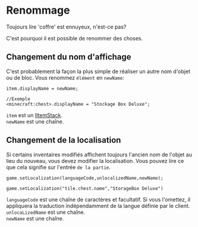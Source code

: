 # Renommage

Toujours lire 'coffre' est ennuyeux, n'est-ce pas?

C'est pourquoi il est possible de renommer des choses.

## Changement du nom d'affichage

C'est probablement la façon la plus simple de réaliser un autre nom d'objet ou de bloc. Vous renommez `élément` en `newName`:

```zenscript
item.displayName = newName;

//Exemple
<minecraft:chest>.displayName = "Stockage Box Deluxe";
```

`item` est un [IItemStack](/Vanilla/Items/IItemStack/).  
`newName` est une chaîne.

## Changement de la localisation

Si certains inventaires modifiés affichent toujours l'ancien nom de l'objet au lieu du nouveau, vous devez modifier la localisation. Vous pouvez lire ce que cela signifie sur l'entrée `de la partie`.

```zenscript
game.setLocalization(languageCode,unlocalizedName,newName);

game.setLocalization("tile.chest.name","StorageBox Deluxe")
```

`languageCode` est une chaîne de caractères et facultatif. Si vous l'omettez, il appliquera la traduction indépendamment de la langue définie par le client.  
`unlocaLizedName` est une chaîne.  
`newName` est une chaîne.
